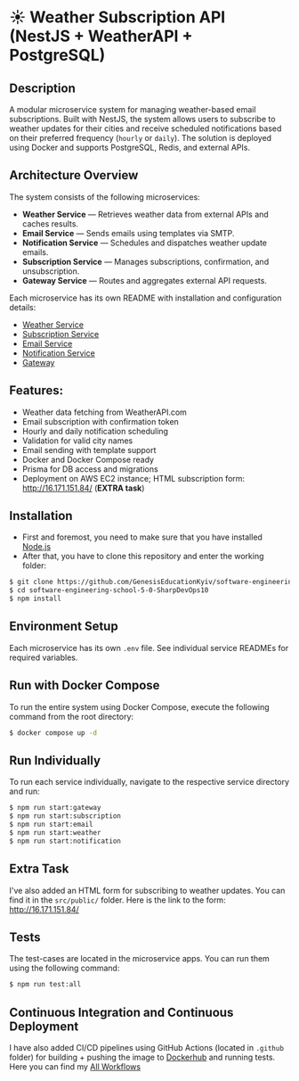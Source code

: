 # ☀️ Weather Subscription API (NestJS + WeatherAPI + PostgreSQL)

## Description

A modular microservice system for managing weather-based email subscriptions. Built with NestJS, the system allows users
to subscribe to weather updates for their cities and receive scheduled notifications based on their preferred
frequency (`hourly` or `daily`). The solution is deployed using Docker and supports PostgreSQL, Redis, and external
APIs.

## Architecture Overview

The system consists of the following microservices:

* **Weather Service** — Retrieves weather data from external APIs and caches results.
* **Email Service** — Sends emails using templates via SMTP.
* **Notification Service** — Schedules and dispatches weather update emails.
* **Subscription Service** — Manages subscriptions, confirmation, and unsubscription.
* **Gateway Service** — Routes and aggregates external API requests.

Each microservice has its own README with installation and configuration details:

* [Weather Service](apps/weather/README.md)
* [Subscription Service](apps/subscription/README.md)
* [Email Service](apps/email/README.md)
* [Notification Service](apps/notification/README.md)
* [Gateway](apps/gateway/README.md)

## Features:

* Weather data fetching from WeatherAPI.com
* Email subscription with confirmation token
* Hourly and daily notification scheduling
* Validation for valid city names
* Email sending with template support
* Docker and Docker Compose ready
* Prisma for DB access and migrations
* Deployment on AWS EC2 instance; HTML subscription form: http://16.171.151.84/ (**EXTRA task**)

## Installation

* First and foremost, you need to make sure that you have installed [Node.js](https://nodejs.org/en)
* After that, you have to clone this repository and enter the working folder:

```bash
$ git clone https://github.com/GenesisEducationKyiv/software-engineering-school-5-0-SharpDevOps10.git
$ cd software-engineering-school-5-0-SharpDevOps10
$ npm install
```

## Environment Setup

Each microservice has its own `.env` file. See individual service READMEs for required variables.

## Run with Docker Compose

To run the entire system using Docker Compose, execute the following command from the root directory:

```bash
$ docker compose up -d
```

## Run Individually

To run each service individually, navigate to the respective service directory and run:

```bash
$ npm run start:gateway
$ npm run start:subscription
$ npm run start:email
$ npm run start:weather
$ npm run start:notification
```

## Extra Task

I've also added an HTML form for subscribing to weather updates. You can find it in the `src/public/` folder. Here
is the link to the form: http://16.171.151.84/

## Tests

The test-cases are located in the microservice apps. You can run them using the following command:

```bash
$ npm run test:all
```

## Continuous Integration and Continuous Deployment

I have also added CI/CD pipelines using GitHub Actions (located in `.github` folder) for building + pushing the image to
[Dockerhub](https://hub.docker.com/repository/docker/rerorerio8/genesis-case-task/general) and running tests. Here you
can find my [All Workflows](https://github.com/SharpDevOps10/genesis-case-task/actions)